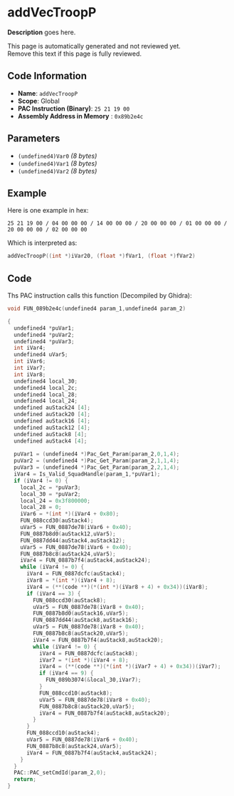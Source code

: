# addVecTroopP

**Description** goes here.

This page is automatically generated and not reviewed yet.<br>Remove this text if this page is fully reviewed.

## Code Information

- **Name**: `addVecTroopP`
- **Scope**: Global
- **PAC Instruction (Binary)**: `25 21 19 00`
- **Assembly Address in Memory** : `0x89b2e4c`

## Parameters

- `(undefined4)Var0` *(8 bytes)*
- `(undefined4)Var1` *(8 bytes)*
- `(undefined4)Var2` *(8 bytes)*

## Example

Here is one example in hex:

```25 21 19 00 / 04 00 00 00 / 14 00 00 00 / 20 00 00 00 / 01 00 00 00 / 20 00 00 00 / 02 00 00 00```

Which is interpreted as:

```c
addVecTroopP((int *)iVar20, (float *)fVar1, (float *)fVar2)
```

## Code

Ths PAC instruction calls this function (Decompiled by Ghidra):

```c
void FUN_089b2e4c(undefined4 param_1,undefined4 param_2)

{
  undefined4 *puVar1;
  undefined4 *puVar2;
  undefined4 *puVar3;
  int iVar4;
  undefined4 uVar5;
  int iVar6;
  int iVar7;
  int iVar8;
  undefined4 local_30;
  undefined4 local_2c;
  undefined4 local_28;
  undefined4 local_24;
  undefined auStack24 [4];
  undefined auStack20 [4];
  undefined auStack16 [4];
  undefined auStack12 [4];
  undefined auStack8 [4];
  undefined auStack4 [4];
  
  puVar1 = (undefined4 *)Pac_Get_Param(param_2,0,1,4);
  puVar2 = (undefined4 *)Pac_Get_Param(param_2,1,1,4);
  puVar3 = (undefined4 *)Pac_Get_Param(param_2,2,1,4);
  iVar4 = Is_Valid_SquadHandle(param_1,*puVar1);
  if (iVar4 != 0) {
    local_2c = *puVar3;
    local_30 = *puVar2;
    local_24 = 0x3f800000;
    local_28 = 0;
    iVar6 = *(int *)(iVar4 + 0x80);
    FUN_088ccd30(auStack4);
    uVar5 = FUN_0887de78(iVar6 + 0x40);
    FUN_0887b8d0(auStack12,uVar5);
    FUN_0887dd44(auStack4,auStack12);
    uVar5 = FUN_0887de78(iVar6 + 0x40);
    FUN_0887b8c8(auStack24,uVar5);
    iVar4 = FUN_0887b7f4(auStack4,auStack24);
    while (iVar4 != 0) {
      iVar4 = FUN_0887dcfc(auStack4);
      iVar8 = *(int *)(iVar4 + 8);
      iVar4 = (**(code **)(*(int *)(iVar8 + 4) + 0x34))(iVar8);
      if (iVar4 == 3) {
        FUN_088ccd30(auStack8);
        uVar5 = FUN_0887de78(iVar8 + 0x40);
        FUN_0887b8d0(auStack16,uVar5);
        FUN_0887dd44(auStack8,auStack16);
        uVar5 = FUN_0887de78(iVar8 + 0x40);
        FUN_0887b8c8(auStack20,uVar5);
        iVar4 = FUN_0887b7f4(auStack8,auStack20);
        while (iVar4 != 0) {
          iVar4 = FUN_0887dcfc(auStack8);
          iVar7 = *(int *)(iVar4 + 8);
          iVar4 = (**(code **)(*(int *)(iVar7 + 4) + 0x34))(iVar7);
          if (iVar4 == 9) {
            FUN_089b3074(&local_30,iVar7);
          }
          FUN_088ccd10(auStack8);
          uVar5 = FUN_0887de78(iVar8 + 0x40);
          FUN_0887b8c8(auStack20,uVar5);
          iVar4 = FUN_0887b7f4(auStack8,auStack20);
        }
      }
      FUN_088ccd10(auStack4);
      uVar5 = FUN_0887de78(iVar6 + 0x40);
      FUN_0887b8c8(auStack24,uVar5);
      iVar4 = FUN_0887b7f4(auStack4,auStack24);
    }
  }
  PAC::PAC_setCmdId(param_2,0);
  return;
}
```

